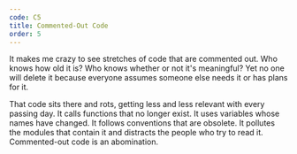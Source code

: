 ```yaml
---
code: C5
title: Commented-Out Code
order: 5
---
```

It makes me crazy to see stretches of code that are commented out.
Who knows how old it is? Who knows whether or not it's meaningful?
Yet no one will delete it because everyone assumes someone else needs it or has plans for it.

That code sits there and rots, getting less and less relevant with every passing day.
It calls functions that no longer exist. It uses variables whose names have changed.
It follows conventions that are obsolete.
It pollutes the modules that contain it and distracts the people who try to read it.
Commented-out code is an abomination.